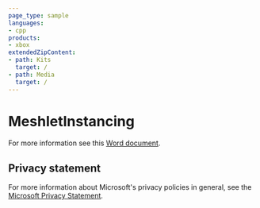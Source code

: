 ```yaml
---
page_type: sample
languages:
- cpp
products:
- xbox
extendedZipContent:
- path: Kits
  target: /
- path: Media
  target: /
---
```


# MeshletInstancing

For more information see this [Word document](https://github.com/microsoft/Xbox-GDK-Samples/blob/main/Samples/Graphics/MeshletInstancing/ReadMe.docx).

## Privacy statement

For more information about Microsoft's privacy policies in general, see the [Microsoft Privacy Statement](https://privacy.microsoft.com/privacystatement/).

